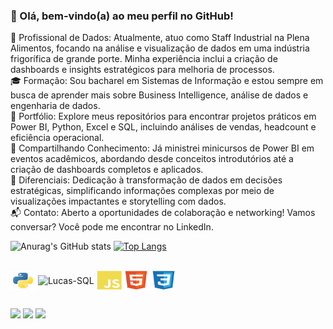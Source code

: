 ### 👋 Olá, bem-vindo(a) ao meu perfil no GitHub!

💼 Profissional de Dados: Atualmente, atuo como Staff Industrial na Plena Alimentos, focando na análise e visualização de dados em uma indústria frigorífica de grande porte. Minha experiência inclui a criação de dashboards e insights estratégicos para melhoria de processos.<br>
🎓 Formação: Sou bacharel em Sistemas de Informação e estou sempre em busca de aprender mais sobre Business Intelligence, análise de dados e engenharia de dados.<br>
🚀 Portfólio: Explore meus repositórios para encontrar projetos práticos em Power BI, Python, Excel e SQL, incluindo análises de vendas, headcount e eficiência operacional.<br>
🏫 Compartilhando Conhecimento: Já ministrei minicursos de Power BI em eventos acadêmicos, abordando desde conceitos introdutórios até a criação de dashboards completos e aplicados.<br>
🌟 Diferenciais: Dedicação à transformação de dados em decisões estratégicas, simplificando informações complexas por meio de visualizações impactantes e storytelling com dados.<br>
📬 Contato: Aberto a oportunidades de colaboração e networking! Vamos conversar? Você pode me encontrar no LinkedIn.


<div>
  
![Anurag's GitHub stats](https://github-readme-stats.vercel.app/api?username=LucasCorreia109&show_icons=true&theme=tokyonight)
[![Top Langs](https://github-readme-stats.vercel.app/api/top-langs/?username=LucasCorreia109&layout=compact&size_weight=0.5&count_weight=0.5&theme=tokyonight)](https://github.com/LucasCorreia109/github-readme-stats)
  
</div>
  
<div style="display: inline_block"><br>
  <img align="center" alt="Lucas-Python" height="30" width="40" src="https://raw.githubusercontent.com/devicons/devicon/master/icons/python/python-original.svg">
  <img align="center" alt="Lucas-SQL" height="30" width="40" 
 src="https://cdn.jsdelivr.net/gh/devicons/devicon/icons/mysql/mysql-original.svg">
  <img align="center" alt="Lucas-Js" height="30" width="40" src="https://raw.githubusercontent.com/devicons/devicon/master/icons/javascript/javascript-plain.svg">
  <img align="center" alt="Lucas-HTML" height="30" width="40" src="https://raw.githubusercontent.com/devicons/devicon/master/icons/html5/html5-original.svg">
  <img align="center" alt="Lucas-CSS" height="30" width="40" src="https://raw.githubusercontent.com/devicons/devicon/master/icons/css3/css3-original.svg">
</div>

 ##
 
<div> 
  <a href="https://www.instagram.com/lukas__machado/" target="_blank"><img src="https://img.shields.io/badge/-Instagram-%23E4405F?style=for-the-badge&logo=instagram&logoColor=white" target="_blank"></a> 
  <a href = "mailto:lukasm109@gmail.com"><img src="https://img.shields.io/badge/-Gmail-%23333?style=for-the-badge&logo=gmail&logoColor=white" target="_blank"></a>
  <a href="https://www.linkedin.com/in/lucas-machado-23a80a122/" target="_blank"><img src="https://img.shields.io/badge/-LinkedIn-%230077B5?style=for-the-badge&logo=linkedin&logoColor=white" target="_blank"></a> 
  
</div>
